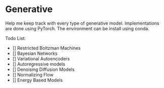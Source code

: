 # Generative

Help me keep track with every type of generative model. Implementations are done using PyTorch. The environment can be install using conda.  

Todo List:  
- [] Restricted Boltzman Machines  
- [] Bayesian Networks  
- [] Variational Autoencoders  
- [] Autoregressive models  
- [] Denoising Diffusion Models  
- [] Normalizing Flow  
- [] Energy Based Models  